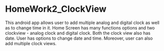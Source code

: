 # HomeWork2_ClockView
This android app allows user to add multiple analog and digital clock as well as to change time in it.
Home Screen has many functions options and two clockview - analog clock and digital clock. Both the clock view also has date. User has options to change date and time. Moreover, user can also add multiple clock views.
